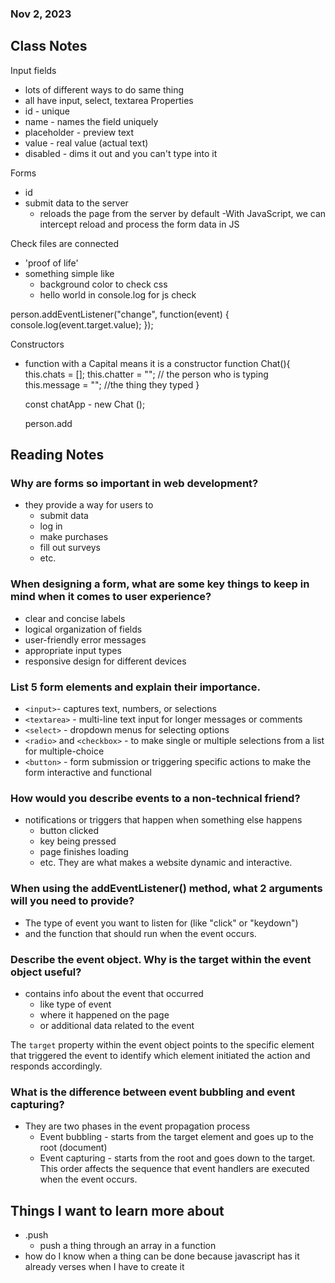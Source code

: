 ### Nov 2, 2023

## Class Notes

Input fields
  - lots of different ways to do same thing
  - all have input, select, textarea
Properties
- id - unique
- name - names the field uniquely
- placeholder - preview text
- value - real value (actual text)
- disabled - dims it out and you can't type into it

Forms
- id
- submit data to the server
  - reloads the page from the server by default
  -With JavaScript, we can intercept reload and process the form data in JS

Check files are connected
- 'proof of life'
- something simple like
  - background color to check css
  - hello world in console.log for js check


person.addEventListener("change", function(event) {
  console.log(event.target.value);
});

Constructors
- function with a Capital means it is a constructor
      function Chat(){
          this.chats = [];
          this.chatter = ""; // the person who is typing
          this.message = ""; //the thing they typed
      }

    const chatApp - new Chat ();


    person.add


## Reading Notes

### Why are forms so important in web development?
- they provide a way for users to
  - submit data
  - log in
  - make purchases
  - fill out surveys
  - etc.

### When designing a form, what are some key things to keep in mind when it comes to user experience?
- clear and concise labels
- logical organization of fields
- user-friendly error messages
- appropriate input types
- responsive design for different devices

### List 5 form elements and explain their importance.
   - `<input>`- captures text, numbers, or selections
   - `<textarea>` - multi-line text input for longer messages or comments
   - `<select>` - dropdown menus for selecting options
   - `<radio>` and `<checkbox>` - to make single or multiple selections from a list for multiple-choice
   - `<button>` - form submission or triggering specific actions to make the form interactive and functional


### How would you describe events to a non-technical friend?
- notifications or triggers that happen when something else happens
  - button clicked
  - key being pressed
  - page finishes loading
  - etc. They are what makes a website dynamic and interactive.

### When using the addEventListener() method, what 2 arguments will you need to provide?
- The type of event you want to listen for (like "click" or "keydown")
- and the function that should run when the event occurs.

### Describe the event object. Why is the target within the event object useful?
- contains info about the event that occurred
  - like type of event
  - where it happened on the page
  - or additional data related to the event

The `target` property within the event object points to the specific element that triggered the event to identify which element initiated the action and responds accordingly.

### What is the difference between event bubbling and event capturing?
- They are two phases in the event propagation process
  - Event bubbling - starts from the target element and goes up to the root (document)
  - Event capturing - starts from the root and goes down to the target.
This order affects the sequence that event handlers are executed when the event occurs.

## Things I want to learn more about
- .push
  - push a thing through an array in a function
- how do I know when a thing can be done because javascript has it already verses when I have to create it
